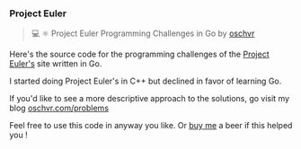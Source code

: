 ### Project Euler
> 💻 ⚛️ Project Euler Programming Challenges in Go
> by [oschvr](https://twitter.com/oschvr)

Here's the source code for the programming challenges of the [Project Euler's](https://projecteuler.net) site written in Go.

I started doing Project Euler's in C++ but declined in favor of learning Go.

If you'd like to see a more descriptive approach to the solutions, go visit my blog [oschvr.com/problems](https://oschvr.com/problems)

Feel free to use this code in anyway you like. Or [buy me](https://paypal.me/oschvr) a beer if this helped you !
